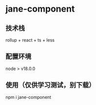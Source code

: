 # jane-component

## 技术栈

rollup + react + ts + less

## 配置环境

node > v18.0.0

## 使用（仅供学习测试，别下载）

npm i jane-component
